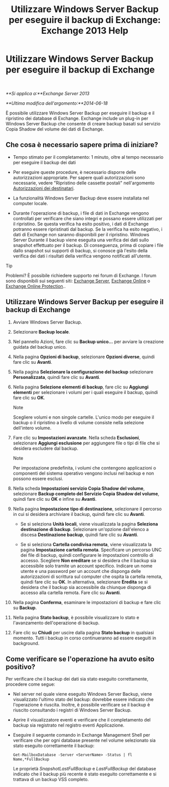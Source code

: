 ﻿---
title: 'Utilizzare Windows Server Backup per eseguire il backup di Exchange: Exchange 2013 Help'
TOCTitle: Utilizzare Windows Server Backup per eseguire il backup di Exchange
ms:assetid: 188a8291-0a41-4ca2-b6d2-94242e2b1ffc
ms:mtpsurl: https://technet.microsoft.com/it-it/library/Dd876854(v=EXCHG.150)
ms:contentKeyID: 50480085
ms.date: 05/22/2018
mtps_version: v=EXCHG.150
ms.translationtype: MT
---

# Utilizzare Windows Server Backup per eseguire il backup di Exchange

 

_**Si applica a:**Exchange Server 2013_

_**Ultima modifica dell'argomento:**2014-06-18_

È possibile utilizzare Windows Server Backup per eseguire il backup e il ripristino dei database di Exchange. Exchange include un plug-in per Windows Server Backup che consente di creare backup basati sul servizio Copia Shadow del volume dei dati di Exchange.

## Che cosa è necessario sapere prima di iniziare?

  - Tempo stimato per il completamento: 1 minuto, oltre al tempo necessario per eseguire il backup dei dati

  - Per eseguire queste procedure, è necessario disporre delle autorizzazioni appropriate. Per sapere quali autorizzazioni sono necessarie, vedere "Ripristino delle cassette postali" nell'argomento [Autorizzazioni dei destinatari](recipients-permissions-exchange-2013-help.md).

  - La funzionalità Windows Server Backup deve essere installata nel computer locale.

  - Durante l'operazione di backup, i file di dati in Exchange vengono controllati per verificare che siano integri e possano essere utilizzati per il ripristino. Se questa verifica ha esito positivo, i dati di Exchange potranno essere ripristinati dal backup. Se la verifica ha esito negativo, i dati di Exchange non saranno disponibili per il ripristino. Windows Server Durante il backup viene eseguita una verifica dei dati sullo snapshot effettuato per il backup. Di conseguenza, prima di copiare i file dallo snapshot sui supporti di backup, si conosce già l'esito della verifica dei dati i risultati della verifica vengono notificati all'utente.


> [!TIP]
> Problemi? È possibile richiedere supporto nei forum di Exchange. I forum sono disponibili sui seguenti siti: <A href="https://go.microsoft.com/fwlink/p/?linkid=60612">Exchange Server</A>, <A href="https://go.microsoft.com/fwlink/p/?linkid=267542">Exchange Online</A> o <A href="https://go.microsoft.com/fwlink/p/?linkid=285351">Exchange Online Protection</A>..



## Utilizzare Windows Server Backup per eseguire il backup di Exchange

1.  Avviare Windows Server Backup.

2.  Selezionare **Backup locale**.

3.  Nel pannello Azioni, fare clic su **Backup unico...** per avviare la creazione guidata del backup unico.

4.  Nella pagina **Opzioni di backup**, selezionare **Opzioni diverse**, quindi fare clic su **Avanti**.

5.  Nella pagina **Selezionare la configurazione del backup** selezionare **Personalizzata**, quindi fare clic su **Avanti**.

6.  Nella pagina **Selezione elementi di backup**, fare clic su **Aggiungi elementi** per selezionare i volumi per i quali eseguire il backup, quindi fare clic su **OK**.
    

    > [!NOTE]
    > Scegliere volumi e non singole cartelle. L'unico modo per eseguire il backup o il ripristino a livello di volume consiste nella selezione dell'intero volume.



7.  Fare clic su **Impostazioni avanzate**. Nella scheda **Esclusioni**, selezionare **Aggiungi esclusione** per aggiungere file o tipi di file che si desidera escludere dal backup.
    

    > [!NOTE]
    > Per impostazione predefinita, i volumi che contengono applicazioni o componenti del sistema operativo vengono inclusi nel backup e non possono essere esclusi.



8.  Nella scheda **Impostazioni servizio Copia Shadow del volume**, selezionare **Backup completo del Servizio Copia Shadow del volume**, quindi fare clic su **OK** e infine su **Avanti**.

9.  Nella pagina **Impostazione tipo di destinazione**, selezionare il percorso in cui si desidera archiviare il backup, quindi fare clic su **Avanti**.
    
      - Se si seleziona **Unità locali**, viene visualizzata la pagina **Seleziona destinazione di backup**. Selezionare un'opzione dall'elenco a discesa **Destinazione backup**, quindi fare clic su **Avanti**.
    
      - Se si seleziona **Cartella condivisa remota**, viene visualizzata la pagina **Impostazione cartella remota**. Specificare un percorso UNC dei file di backup, quindi configurare le impostazioni controllo di accesso. Scegliere **Non ereditare** se si desidera che il backup sia accessibile solo tramite un account specifico. Indicare un nome utente e una password per un account che disponga delle autorizzazioni di scrittura sul computer che ospita la cartella remota, quindi fare clic su **OK**. In alternativa, selezionare **Eredita** se si desidera che il backup sia accessibile da chiunque disponga di accesso alla cartella remota. Fare clic su **Avanti**.

10. Nella pagina **Conferma**, esaminare le impostazioni di backup e fare clic su **Backup**.

11. Nella pagina **Stato backup**, è possibile visualizzare lo stato e l'avanzamento dell'operazione di backup.

12. Fare clic su **Chiudi** per uscire dalla pagina **Stato backup** in qualsiasi momento. Tutti i backup in corso continueranno ad essere eseguiti in background.

## Come verificare se l'operazione ha avuto esito positivo?

Per verificare che il backup dei dati sia stato eseguito correttamente, procedere come segue:

  - Nel server nel quale viene eseguito Windows Server Backup, viene visualizzato l'ultimo stato del backup: dovrebbe essere indicato che l'operazione è riuscita. Inoltre, è possibile verificare se il backup è riuscito consultando i registri di Windows Server Backup.

  - Aprire il visualizzatore eventi e verificare che il completamento del backup sia registrato nel registro eventi Applicazione.

  - Eseguire il seguente comando in Exchange Management Shell per verificare che per ogni database presente nel volume selezionato sia stato eseguito correttamente il backup:
    
        Get-MailboxDatabase -Server <ServerName> -Status | fl Name,*FullBackup
    
    Le proprietà *SnapshotLastFullBackup* e *LastFullBackup* del database indicato che il backup più recente è stato eseguito correttamente e si trattava di un backup VSS completo.

